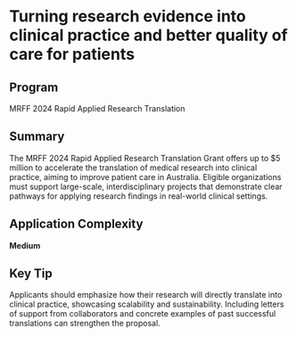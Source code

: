 # Turning research evidence into clinical practice and better quality of care for patients
  
## Program
MRFF 2024 Rapid Applied Research Translation

## Summary
The MRFF 2024 Rapid Applied Research Translation Grant offers up to $5 million to accelerate the translation of medical research into clinical practice, aiming to improve patient care in Australia. Eligible organizations must support large-scale, interdisciplinary projects that demonstrate clear pathways for applying research findings in real-world clinical settings.

## Application Complexity
**Medium**

## Key Tip
Applicants should emphasize how their research will directly translate into clinical practice, showcasing scalability and sustainability. Including letters of support from collaborators and concrete examples of past successful translations can strengthen the proposal.
